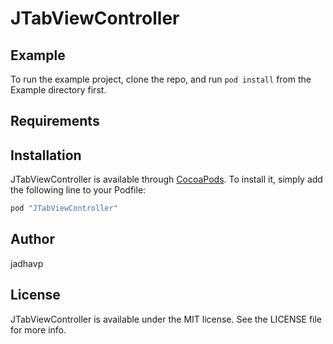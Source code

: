 # JTabViewController


## Example

To run the example project, clone the repo, and run `pod install` from the Example directory first.

## Requirements

## Installation

JTabViewController is available through [CocoaPods](http://cocoapods.org). To install
it, simply add the following line to your Podfile:

```ruby
pod "JTabViewController"
```

## Author

jadhavp

## License

JTabViewController is available under the MIT license. See the LICENSE file for more info.
